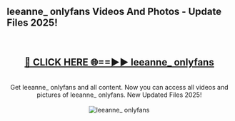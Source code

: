 <h2>leeanne_ onlyfans Videos And Photos - Update Files 2025!</h2>
<br>
<div align="center">
<h2><a href="https://linkcuts.com/hfmhzwbr" rel="nofollow">🔴 CLICK HERE 🌐==►► leeanne_ onlyfans</a></h2>
<br>
Get leeanne_ onlyfans and all content. Now you can access all videos and pictures of leeanne_ onlyfans. New Updated Files 2025!
<br>
<br>
<a href="https://linkcuts.com/hfmhzwbr" rel="nofollow" data-target="animated-image.originalLink"><img src="https://i.ibb.co.com/WyWwxjT/player-gif2.gif" alt="leeanne_ onlyfans" style="max-width: 100%; display: inline-block;" data-target="animated-image.originalImage"></a>
</div>
<br>